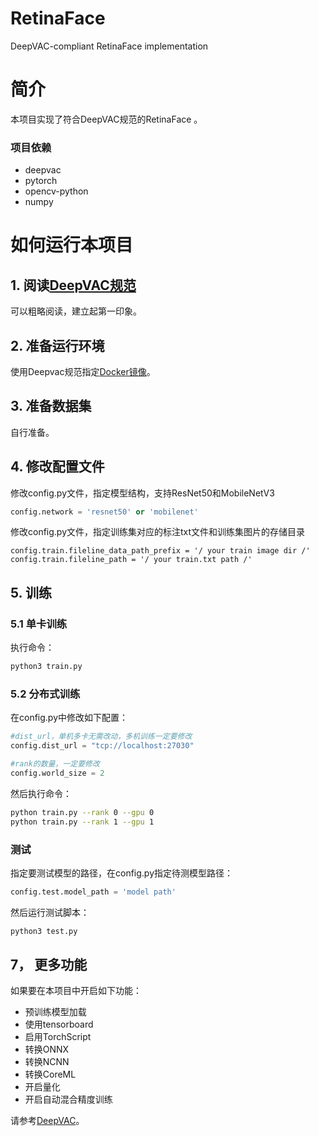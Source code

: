 # RetinaFace
DeepVAC-compliant RetinaFace implementation

# 简介
本项目实现了符合DeepVAC规范的RetinaFace 。

### 项目依赖

- deepvac
- pytorch
- opencv-python
- numpy

# 如何运行本项目

## 1. 阅读[DeepVAC规范](https://github.com/DeepVAC/deepvac)
可以粗略阅读，建立起第一印象。

## 2. 准备运行环境
使用Deepvac规范指定[Docker镜像](https://github.com/DeepVAC/deepvac#2-%E7%8E%AF%E5%A2%83%E5%87%86%E5%A4%87)。

## 3. 准备数据集
自行准备。

## 4. 修改配置文件
修改config.py文件，指定模型结构，支持ResNet50和MobileNetV3

```python
config.network = 'resnet50' or 'mobilenet'
```

修改config.py文件，指定训练集对应的标注txt文件和训练集图片的存储目录

```
config.train.fileline_data_path_prefix = '/ your train image dir /'
config.train.fileline_path = '/ your train.txt path /'
```
## 5. 训练

### 5.1 单卡训练
执行命令：

```bash
python3 train.py
```

### 5.2 分布式训练

在config.py中修改如下配置：
```python
#dist_url，单机多卡无需改动，多机训练一定要修改
config.dist_url = "tcp://localhost:27030"

#rank的数量，一定要修改
config.world_size = 2
```
然后执行命令：

```bash
python train.py --rank 0 --gpu 0
python train.py --rank 1 --gpu 1
```


### 测试

指定要测试模型的路径，在config.py指定待测模型路径：

```python
config.test.model_path = 'model path'
```
然后运行测试脚本：

```python
python3 test.py
```
## 7， 更多功能
如果要在本项目中开启如下功能：
- 预训练模型加载
- 使用tensorboard
- 启用TorchScript
- 转换ONNX
- 转换NCNN
- 转换CoreML
- 开启量化
- 开启自动混合精度训练

请参考[DeepVAC](https://github.com/DeepVAC/deepvac)。

